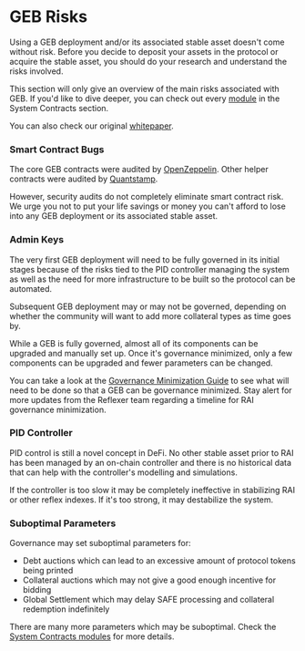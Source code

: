 # GEB Risks

Using a GEB deployment and/or its associated stable asset doesn't come without risk. Before you decide to deposit your assets in the protocol or acquire the stable asset, you should do your research and understand the risks involved.

This section will only give an overview of the main risks associated with GEB. If you'd like to dive deeper, you can check out every [module](https://docs.reflexer.finance/system-contracts/core) in the System Contracts section.

You can also check our original [whitepaper](https://github.com/reflexer-labs/whitepapers).

### Smart Contract Bugs

The core GEB contracts were audited by [OpenZeppelin](https://github.com/reflexer-labs/geb-audits/tree/master/open-zeppelin/core-contracts). Other helper contracts were audited by [Quantstamp](https://github.com/reflexer-labs/geb-audits/tree/master/quantstamp/helper-contracts).

However, security audits do not completely eliminate smart contract risk. We urge you not to put your life savings or money you can't afford to lose into any GEB deployment or its associated stable asset.

### Admin Keys

The very first GEB deployment will need to be fully governed in its initial stages because of the risks tied to the PID controller managing the system as well as the need for more infrastructure to be built so the protocol can be automated.

Subsequent GEB deployment may or may not be governed, depending on whether the community will want to add more collateral types as time goes by.

While a GEB is fully governed, almost all of its components can be upgraded and manually set up. Once it's governance minimized, only a few components can be upgraded and fewer parameters can be changed.

You can take a look at the [Governance Minimization Guide](https://docs.reflexer.finance/governance-minimization-guide) to see what will need to be done so that a GEB can be governance minimized. Stay alert for more updates from the Reflexer team regarding a timeline for RAI governance minimization.

### PID Controller

PID control is still a novel concept in DeFi. No other stable asset prior to RAI has been managed by an on-chain controller and there is no historical data that can help with the controller's modelling and simulations.

If the controller is too slow it may be completely ineffective in stabilizing RAI or other reflex indexes. If it's too strong, it may destabilize the system.

### Suboptimal Parameters

Governance may set suboptimal parameters for:

* Debt auctions which can lead to an excessive amount of protocol tokens being printed
* Collateral auctions which may not give a good enough incentive for bidding
* Global Settlement which may delay SAFE processing and collateral redemption indefinitely

There are many more parameters which may be suboptimal. Check the [System Contracts modules](https://docs.reflexer.finance/system-contracts/core) for more details.

